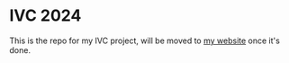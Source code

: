 # IVC 2024

This is the repo for my IVC project, will be moved to [my
website](https://rasmuskirk.com/) once it's done.

